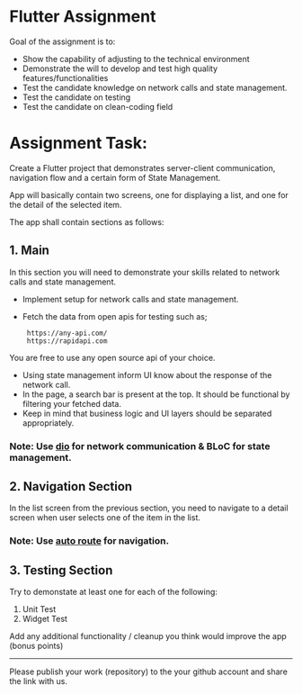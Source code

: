 # Flutter Assignment

Goal of the assignment is to:

* Show the capability of adjusting to the technical environment
* Demonstrate the will to develop and test high quality features/functionalities
* Test the candidate knowledge on network calls and state management.
* Test the candidate on testing
* Test the candidate on clean-coding field

# Assignment Task:

Create a Flutter project that demonstrates server-client communication, navigation flow and a certain form of State Management.

App will basically contain two screens, one for displaying a list, and one for the detail of the selected item.

The app shall contain sections as follows:

## 1. Main

In this section you will need to demonstrate your skills related to network calls and state management.
* Implement setup for network calls and state management.
* Fetch the data from open apis for testing such as; 
   
       https://any-api.com/
       https://rapidapi.com
   
You are free to use any open source api of your choice. 

* Using state management inform UI know about the response of the network call.
* In the page, a search bar is present at the top. It should be functional by filtering your fetched data.
* Keep in mind that business logic and UI layers should be separated appropriately.

### **Note: Use [dio](https://pub.dev/packages/dio) for network communication & BLoC for state management.**

## 2. Navigation Section

In the list screen from the previous section, you need to navigate to a detail screen when user selects one of the item in the list.

### **Note: Use [auto route](https://pub.dev/packages/auto_route) for navigation.**


## 3. Testing Section

Try to demonstate at least one for each of the following:

1. Unit Test
2. Widget Test

Add any additional functionality / cleanup you think would improve the app (bonus points)

---

Please publish your work (repository) to the your github account and share the link with us.